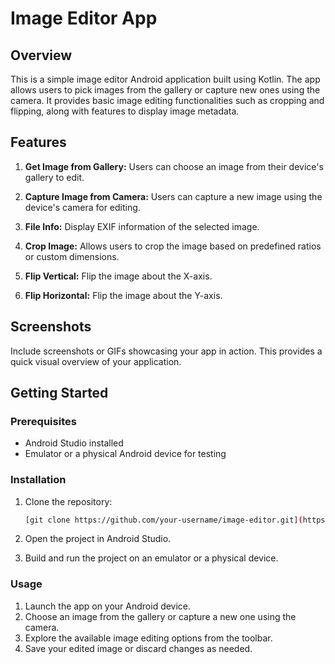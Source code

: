 # Image Editor App

## Overview

This is a simple image editor Android application built using Kotlin. The app allows users to pick images from the gallery or capture new ones using the camera. It provides basic image editing functionalities such as cropping and flipping, along with features to display image metadata.

## Features

1. **Get Image from Gallery:** Users can choose an image from their device's gallery to edit.

2. **Capture Image from Camera:** Users can capture a new image using the device's camera for editing.

3. **File Info:** Display EXIF information of the selected image.

4. **Crop Image:** Allows users to crop the image based on predefined ratios or custom dimensions.

5. **Flip Vertical:** Flip the image about the X-axis.

6. **Flip Horizontal:** Flip the image about the Y-axis.

## Screenshots

Include screenshots or GIFs showcasing your app in action. This provides a quick visual overview of your application.

## Getting Started

### Prerequisites

- Android Studio installed
- Emulator or a physical Android device for testing

### Installation

1. Clone the repository:

   ```bash
   [git clone https://github.com/your-username/image-editor.git](https://github.com/samir-sayyed/Image-Editor.git)
2. Open the project in Android Studio.
3. Build and run the project on an emulator or a physical device.

### Usage
1. Launch the app on your Android device.
2. Choose an image from the gallery or capture a new one using the camera.
3. Explore the available image editing options from the toolbar.
4. Save your edited image or discard changes as needed.

